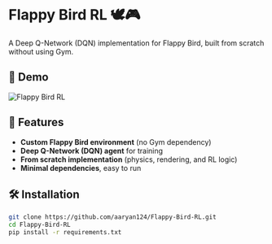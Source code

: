 # Flappy Bird RL 🕊️🎮

A Deep Q-Network (DQN) implementation for Flappy Bird, built from scratch without using Gym.

## 🚀 Demo

![Flappy Bird RL](demo/4c310e31ff4b472eb90c3d630072e44f.gif)

## 📌 Features

- **Custom Flappy Bird environment** (no Gym dependency)
- **Deep Q-Network (DQN) agent** for training
- **From scratch implementation** (physics, rendering, and RL logic)
- **Minimal dependencies**, easy to run

## 🛠️ Installation

```sh
git clone https://github.com/aaryan124/Flappy-Bird-RL.git
cd Flappy-Bird-RL
pip install -r requirements.txt
